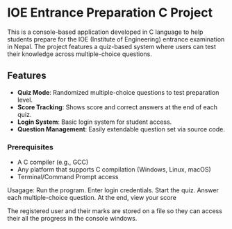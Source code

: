 # IOE Entrance Preparation C Project

This is a console-based application developed in C language to help students prepare for the IOE (Institute of Engineering) entrance examination in Nepal. The project features a quiz-based system where users can test their knowledge across multiple-choice questions.

##  Features

- **Quiz Mode**: Randomized multiple-choice questions to test preparation level.
- **Score Tracking**: Shows score and correct answers at the end of each quiz.
- **Login System**: Basic login system for student access.
- **Question Management**: Easily extendable question set via source code.

### Prerequisites

- A C compiler (e.g., GCC)
- Any platform that supports C compilation (Windows, Linux, macOS)
- Terminal/Command Prompt access

Usagage:
Run the program.
Enter login credentials.
Start the quiz.
Answer each multiple-choice question.
At the end, view your score

The registered user and their marks are stored on a file so they can access their all the progress in the console windows.
